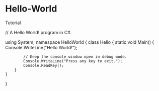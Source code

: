 # Hello-World
Tutorial

// A Hello World! program in C#.

using System;
namespace HelloWorld
{
    class Hello 
    {
        static void Main() 
        {
            Console.WriteLine("Hello World!");

            // Keep the console window open in debug mode.
            Console.WriteLine("Press any key to exit.");
            Console.ReadKey(); 
        }
    }
}
